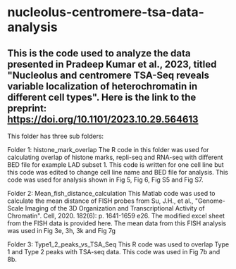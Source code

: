 # nucleolus-centromere-tsa-data-analysis

## This is the code used to analyze the data presented in Pradeep Kumar et al., 2023, titled "Nucleolus and centromere TSA-Seq reveals variable localization of heterochromatin in different cell types". Here is the link to the preprint: https://doi.org/10.1101/2023.10.29.564613

This folder has three sub folders:

Folder 1: histone_mark_overlap 
The R code in this folder was used for calculating overlap of histone marks, repli-seq and RNA-seq with different BED file for example LAD subset 1. This code is written for one cell line but this code was edited to change cell line name and BED file for analysis. This code was used for analysis shown in Fig 5, Fig 6, Fig S5 and Fig S7.  

Folder 2: Mean_fish_distance_calculation
This Matlab code was used to calculate the mean distance of FISH probes from Su, J.H., et al., "Genome-Scale Imaging of the 3D Organization and Transcriptional Activity of Chromatin". Cell, 2020. 182(6): p. 1641-1659 e26.
The modified excel sheet from the FISH data is provided here. The mean data from this FISH analysis was used in Fig 3e, 3h, 3k and Fig 7g 

Folder 3: Type1_2_peaks_vs_TSA_Seq
This R code was used to overlap Type 1 and Type 2 peaks with TSA-seq data. This code was used in Fig 7b and 8b.


